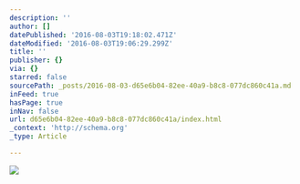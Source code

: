 ```yaml
---
description: ''
author: []
datePublished: '2016-08-03T19:18:02.471Z'
dateModified: '2016-08-03T19:06:29.299Z'
title: ''
publisher: {}
via: {}
starred: false
sourcePath: _posts/2016-08-03-d65e6b04-82ee-40a9-b8c8-077dc860c41a.md
inFeed: true
hasPage: true
inNav: false
url: d65e6b04-82ee-40a9-b8c8-077dc860c41a/index.html
_context: 'http://schema.org'
_type: Article

---
```

![](https://the-grid-user-content.s3-us-west-2.amazonaws.com/82865268-0828-4969-87ae-35157f22026a.png)